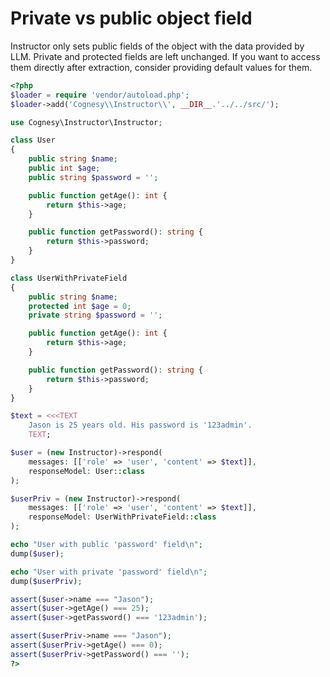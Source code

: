 # Private vs public object field

Instructor only sets public fields of the object with the data provided by LLM.
Private and protected fields are left unchanged. If you want to access them
directly after extraction, consider providing default values for them.

```php
<?php
$loader = require 'vendor/autoload.php';
$loader->add('Cognesy\\Instructor\\', __DIR__.'../../src/');

use Cognesy\Instructor\Instructor;

class User
{
    public string $name;
    public int $age;
    public string $password = '';

    public function getAge(): int {
        return $this->age;
    }

    public function getPassword(): string {
        return $this->password;
    }
}

class UserWithPrivateField
{
    public string $name;
    protected int $age = 0;
    private string $password = '';

    public function getAge(): int {
        return $this->age;
    }

    public function getPassword(): string {
        return $this->password;
    }
}

$text = <<<TEXT
    Jason is 25 years old. His password is '123admin'.
    TEXT;

$user = (new Instructor)->respond(
    messages: [['role' => 'user', 'content' => $text]],
    responseModel: User::class
);

$userPriv = (new Instructor)->respond(
    messages: [['role' => 'user', 'content' => $text]],
    responseModel: UserWithPrivateField::class
);

echo "User with public 'password' field\n";
dump($user);

echo "User with private 'password' field\n";
dump($userPriv);

assert($user->name === "Jason");
assert($user->getAge() === 25);
assert($user->getPassword() === '123admin');

assert($userPriv->name === "Jason");
assert($userPriv->getAge() === 0);
assert($userPriv->getPassword() === '');
?>
```
